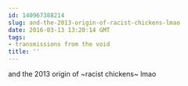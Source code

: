 ```yaml
---
id: 140967388214
slug: and-the-2013-origin-of-racist-chickens-lmao
date: 2016-03-13 13:20:14 GMT
tags:
- transmissions from the void
title: ''
---
```


and the 2013 origin of ~racist chickens~ lmao